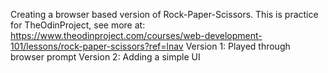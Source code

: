 Creating a browser based version of Rock-Paper-Scissors.
This is practice for TheOdinProject, see more at: https://www.theodinproject.com/courses/web-development-101/lessons/rock-paper-scissors?ref=lnav
Version 1: Played through browser prompt
Version 2: Adding a simple UI
